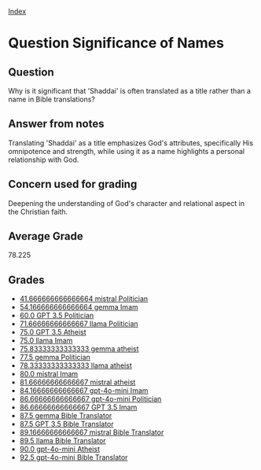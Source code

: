 
[Index](../../index.md)
# Question Significance of Names
## Question
Why is it significant that 'Shaddai' is often translated as a title rather than a name in Bible translations?

## Answer from notes
Translating 'Shaddai' as a title emphasizes God's attributes, specifically His omnipotence and strength, while using it as a name highlights a personal relationship with God.

## Concern used for grading
Deepening the understanding of God's character and relational aspect in the Christian faith.

## Average Grade
78.225

## Grades
 * [41.666666666666664 mistral Politician](../answers/mistral_Politician/Significance_of_Names.md)
 * [54.166666666666664 gemma Imam](../answers/gemma_Imam/Significance_of_Names.md)
 * [60.0 GPT 3.5 Politician](../answers/GPT_3.5_Politician/Significance_of_Names.md)
 * [71.66666666666667 llama Politician](../answers/llama_Politician/Significance_of_Names.md)
 * [75.0 GPT 3.5 Atheist](../answers/GPT_3.5_Atheist/Significance_of_Names.md)
 * [75.0 llama Imam](../answers/llama_Imam/Significance_of_Names.md)
 * [75.83333333333333 gemma atheist](../answers/gemma_atheist/Significance_of_Names.md)
 * [77.5 gemma Politician](../answers/gemma_Politician/Significance_of_Names.md)
 * [78.33333333333333 llama atheist](../answers/llama_atheist/Significance_of_Names.md)
 * [80.0 mistral Imam](../answers/mistral_Imam/Significance_of_Names.md)
 * [81.66666666666667 mistral atheist](../answers/mistral_atheist/Significance_of_Names.md)
 * [84.16666666666667 gpt-4o-mini Imam](../answers/gpt-4o-mini_Imam/Significance_of_Names.md)
 * [86.66666666666667 gpt-4o-mini Politician](../answers/gpt-4o-mini_Politician/Significance_of_Names.md)
 * [86.66666666666667 GPT 3.5 Imam](../answers/GPT_3.5_Imam/Significance_of_Names.md)
 * [87.5 gemma Bible Translator](../answers/gemma_Bible_Translator/Significance_of_Names.md)
 * [87.5 GPT 3.5 Bible Translator](../answers/GPT_3.5_Bible_Translator/Significance_of_Names.md)
 * [89.16666666666667 mistral Bible Translator](../answers/mistral_Bible_Translator/Significance_of_Names.md)
 * [89.5 llama Bible Translator](../answers/llama_Bible_Translator/Significance_of_Names.md)
 * [90.0 gpt-4o-mini Atheist](../answers/gpt-4o-mini_Atheist/Significance_of_Names.md)
 * [92.5 gpt-4o-mini Bible Translator](../answers/gpt-4o-mini_Bible_Translator/Significance_of_Names.md)
